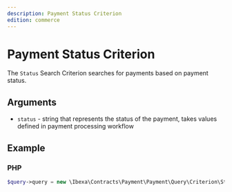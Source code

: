 ```yaml
---
description: Payment Status Criterion
edition: commerce
---
```


# Payment Status Criterion

The `Status` Search Criterion searches for payments based on payment status.

## Arguments

- `status` - string that represents the status of the payment, takes values defined in payment processing workflow

## Example

### PHP

``` php
$query->query = new \Ibexa\Contracts\Payment\Payment\Query\Criterion\Status('failed');
```
